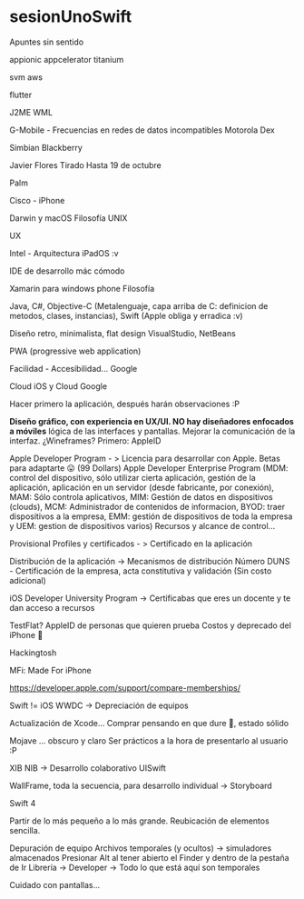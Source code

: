 # sesionUnoSwift

Apuntes sin sentido

appionic
appcelerator
titanium

svm
aws


flutter

J2ME
WML

G-Mobile - Frecuencias en redes de datos incompatibles
Motorola Dex

Simbian
Blackberry

Javier Flores Tirado
Hasta 19 de octubre

Palm

Cisco - iPhone

Darwin y macOS
Filosofía UNIX

UX 

Intel - Arquitectura
iPadOS :v

IDE de desarrollo mác cómodo

Xamarin para windows phone
Filosofía

Java, C#, Objective-C (Metalenguaje, capa arriba de C: definicion de metodos, clases, instancias), Swift (Apple obliga y erradica :v)

Diseño retro, minimalista, flat design 
VisualStudio, NetBeans

PWA (progressive web application)

Facilidad - Accesibilidad... Google

Cloud iOS y Cloud Google

Hacer primero la aplicación, después harán observaciones :P 

<b>Diseño gráfico, con experiencia en UX/UI. NO hay diseñadores enfocados a móviles</b> lógica de las interfaces y pantallas. Mejorar la comunicación de la interfaz.
¿Wineframes?
Primero: AppleID

Apple Developer Program - > Licencia para desarrollar con Apple. Betas para adaptarte 😛 (99 Dollars)
Apple Developer Enterprise Program (MDM: control del dispositivo, sólo utilizar cierta aplicación, gestión de la aplicación, aplicación en un servidor (desde fabricante, por conexión), MAM: Sólo controla aplicativos, MIM: Gestión de datos en dispositivos (clouds), MCM: Administrador de contenidos de informacion, BYOD: traer dispositivos a la empresa, EMM: gestión de dispositivos de toda la empresa y UEM: gestion de dispositivos varios) Recursos y alcance de control...

Provisional Profiles y certificados - > Certificado en la aplicación

Distribución de la aplicación -> Mecanismos de distribución
Número DUNS - Certificación de la empresa, acta constitutiva y validación (Sin costo adicional)

iOS Developer University Program -> Certificabas que eres un docente y te dan acceso a recursos 

TestFlat? AppleID de personas que quieren prueba
Costos y deprecado del iPhone 🥺

Hackingtosh

MFi: Made For iPhone

https://developer.apple.com/support/compare-memberships/

Swift != iOS
WWDC -> Depreciación de equipos

Actualización de Xcode...
Comprar pensando en que dure 🙁, estado sólido 

Mojave ... obscuro y claro
Ser prácticos a la hora de presentarlo al usuario :P

XIB NIB -> Desarrollo colaborativo
UISwift

WallFrame, toda la secuencia, para desarrollo individual -> Storyboard

Swift 4

Partir de lo más pequeño a lo más grande. Reubicación de elementos sencilla.

Depuración de equipo
Archivos temporales (y ocultos) -> simuladores almacenados
Presionar Alt al tener abierto el Finder y dentro de la pestaña de Ir
Librería -> Developer -> Todo lo que está aquí son temporales

Cuidado con pantallas...
